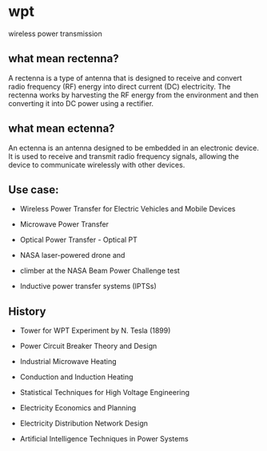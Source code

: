 # wpt
wireless power transmission




## what mean rectenna?

A rectenna is a type of antenna that is designed to receive and convert radio frequency (RF) energy into direct current (DC) electricity. The rectenna works by harvesting the RF energy from the environment and then converting it into DC power using a rectifier.



## what mean ectenna?

An ectenna is an antenna designed to be embedded in an electronic device. It is used to receive and transmit radio frequency signals, allowing the device to communicate wirelessly with other devices.



## Use case:


+ Wireless Power Transfer for Electric Vehicles and Mobile Devices
+ Microwave Power Transfer
+ Optical Power Transfer - Optical PT


+ NASA laser-powered drone and 
+ climber at the NASA Beam Power Challenge test
+ Inductive power transfer systems (IPTSs)

## History

+ Tower for WPT Experiment by N. Tesla (1899)

+ Power Circuit Breaker Theory and Design
+ Industrial Microwave Heating 
+ Conduction and Induction Heating
+ Statistical Techniques for High Voltage Engineering
+ Electricity Economics and Planning 
+ Electricity Distribution Network Design
+ Artificial Intelligence Techniques in Power Systems
